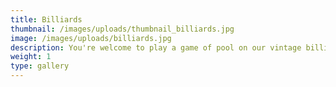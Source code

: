 ```yaml
---
title: Billiards
thumbnail: /images/uploads/thumbnail_billiards.jpg
image: /images/uploads/billiards.jpg
description: You're welcome to play a game of pool on our vintage billiards table
weight: 1
type: gallery
---
```



